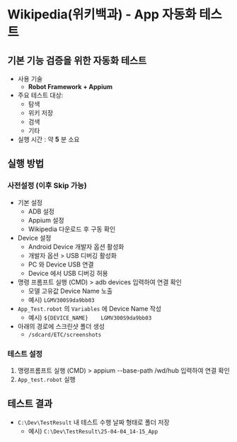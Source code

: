 
# Wikipedia(위키백과) - App 자동화 테스트  
## 기본 기능 검증을 위한 자동화 테스트  
- 사용 기술
  - **Robot Framework + Appium**
- 주요 테스트 대상:  
  - 탐색  
  - 위키 저장  
  - 검색  
  - 기타 
- 실행 시간 : 약 **5** 분 소요  

## 실행 방법
### 사전설정 (이후 Skip 가능)
- 기본 설정
  - ADB 설정
  - Appium 설정
  - Wikipedia 다운로드 후 구동 확인
- Device 설정
  - Android Device 개발자 옵션 활성화
  - 개발자 옵션 > USB 디버깅 활성화 
  - PC 와 Device USB 연결 
  - Device 에서 USB 디버깅 허용
- 명령 프롬프트 실행 (CMD) > adb devices 입력하여 연결 확인
  - 모델 고유값 Device Name 노출
  - 예시) `LGMV300S9da9bb03`
- `App_Test.robot` 의 `Variables` 에 Device Name 작성
  - 예시) `${DEVICE_NAME}    LGMV300S9da9bb03`
- 아래의 경로에 스크린샷 폴더 생성
  - `/sdcard/ETC/screenshots` 
### 테스트 설정
1. 명령프롬프트 실행 (CMD) > appium --base-path /wd/hub 입력하여 연결 확인
2. `App_test.robot` 실행

## 테스트 결과
- `C:\Dev\TestResult` 내 테스트 수행 날짜 형태로 폴더 저장
    - 예시) `C:\Dev\TestResult\25-04-04_14-15_App`